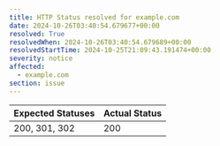 ```yaml
---
title: HTTP Status resolved for example.com
date: 2024-10-26T03:40:54.679677+00:00
resolved: True
resolvedWhen: 2024-10-26T03:40:54.679689+00:00
resolvedStartTime: 2024-10-25T21:09:43.191474+00:00
severity: notice
affected:
  - example.com
section: issue
---
```


| Expected Statuses | Actual Status  |
|-------------------|----------------|
| 200, 301, 302 | 200 |
